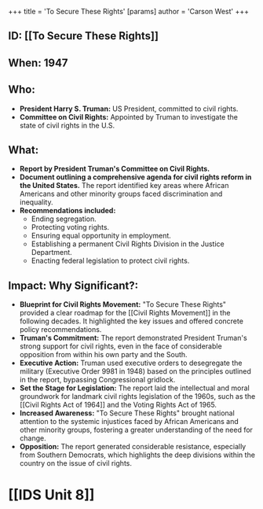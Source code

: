 +++
 title = 'To Secure These Rights'
[params]
	author = 'Carson West'
+++

## ID: [[To Secure These Rights]] 
## When: 1947

## Who:
*   **President Harry S. Truman:** US President, committed to civil rights.
*   **Committee on Civil Rights:** Appointed by Truman to investigate the state of civil rights in the U.S.

## What:
*   **Report by President Truman's Committee on Civil Rights.**
*   **Document outlining a comprehensive agenda for civil rights reform in the United States.** The report identified key areas where African Americans and other minority groups faced discrimination and inequality.
*   **Recommendations included:**
    *   Ending segregation.
    *   Protecting voting rights.
    *   Ensuring equal opportunity in employment.
    *   Establishing a permanent Civil Rights Division in the Justice Department.
    *   Enacting federal legislation to protect civil rights.

## Impact: Why Significant?:
*   **Blueprint for Civil Rights Movement:** "To Secure These Rights" provided a clear roadmap for the [[Civil Rights Movement]] in the following decades. It highlighted the key issues and offered concrete policy recommendations.
*   **Truman's Commitment:** The report demonstrated President Truman's strong support for civil rights, even in the face of considerable opposition from within his own party and the South.
*   **Executive Action:**  Truman used executive orders to desegregate the military (Executive Order 9981 in 1948) based on the principles outlined in the report, bypassing Congressional gridlock.
*   **Set the Stage for Legislation:** The report laid the intellectual and moral groundwork for landmark civil rights legislation of the 1960s, such as the [[Civil Rights Act of 1964]] and the Voting Rights Act of 1965.
*   **Increased Awareness:**  "To Secure These Rights" brought national attention to the systemic injustices faced by African Americans and other minority groups, fostering a greater understanding of the need for change.
*   **Opposition:** The report generated considerable resistance, especially from Southern Democrats, which highlights the deep divisions within the country on the issue of civil rights.

# [[IDS Unit 8]]
